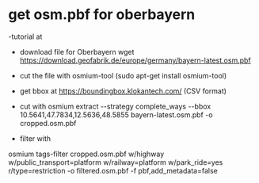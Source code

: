 # get osm.pbf for oberbayern
-tutorial at 

- download file for Oberbayern
wget https://download.geofabrik.de/europe/germany/bayern-latest.osm.pbf

- cut the file with osmium-tool (sudo apt-get install osmium-tool)

- get bbox at https://boundingbox.klokantech.com/ (CSV format)

- cut with 
osmium extract --strategy complete_ways --bbox 10.5641,47.7834,12.5636,48.5855 bayern-latest.osm.pbf -o cropped.osm.pbf

- filter with

osmium tags-filter cropped.osm.pbf w/highway w/public_transport=platform w/railway=platform w/park_ride=yes r/type=restriction -o filtered.osm.pbf -f pbf,add_metadata=false
